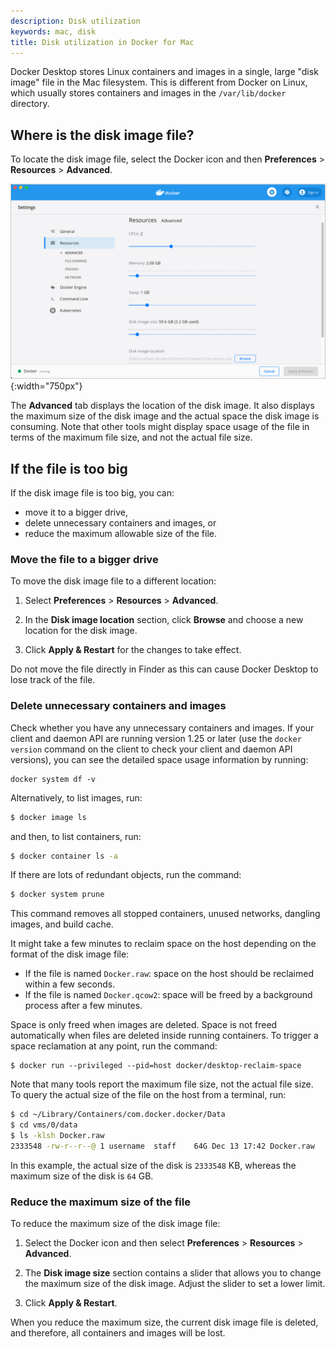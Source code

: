 ```yaml
---
description: Disk utilization
keywords: mac, disk
title: Disk utilization in Docker for Mac
---
```


Docker Desktop stores Linux containers and images in a single, large "disk image" file in the Mac filesystem. This is different from Docker on Linux, which usually stores containers and images in the `/var/lib/docker` directory.

## Where is the disk image file?

To locate the disk image file, select the Docker icon and then
**Preferences** > **Resources** > **Advanced**.

![Disk preferences](images/menu/prefs-advanced.png){:width="750px"}

The **Advanced** tab displays the location of the disk image. It also displays the maximum size of the disk image and the actual space the disk image is consuming. Note that other tools might display space usage of the file in terms of the maximum file size, and not the actual file size.

## If the file is too big

If the disk image file is too big, you can:

- move it to a bigger drive,
- delete unnecessary containers and images, or
- reduce the maximum allowable size of the file.

### Move the file to a bigger drive

To move the disk image file to a different location:

1. Select **Preferences** > **Resources** > **Advanced**.

2. In the **Disk image location** section, click **Browse** and choose a new location for the disk image.

3. Click **Apply & Restart** for the changes to take effect.

Do not move the file directly in Finder as this can cause Docker Desktop to lose track of the file.

### Delete unnecessary containers and images

Check whether you have any unnecessary containers and images. If your client and daemon API are running version 1.25 or later (use the `docker version` command on the client to check your client and daemon API versions), you can see the detailed space usage information by running:

```
docker system df -v
```

Alternatively, to list images, run:

```bash
$ docker image ls
```

and then, to list containers, run:

```bash
$ docker container ls -a
```

If there are lots of redundant objects, run the command:

```bash
$ docker system prune
```

This command removes all stopped containers, unused networks, dangling images, and build cache.

It might take a few minutes to reclaim space on the host depending on the format of the disk image file:

- If the file is named `Docker.raw`: space on the host should be reclaimed within a few seconds.
- If the file is named `Docker.qcow2`: space will be freed by a background process after a few minutes.

Space is only freed when images are deleted. Space is not freed automatically when files are deleted inside running containers. To trigger a space reclamation at any point, run the command:

```
$ docker run --privileged --pid=host docker/desktop-reclaim-space
```

Note that many tools report the maximum file size, not the actual file size.
To query the actual size of the file on the host from a terminal, run:

```bash
$ cd ~/Library/Containers/com.docker.docker/Data
$ cd vms/0/data
$ ls -klsh Docker.raw
2333548 -rw-r--r--@ 1 username  staff    64G Dec 13 17:42 Docker.raw
```

In this example, the actual size of the disk is `2333548` KB, whereas the maximum size of the disk is `64` GB.

### Reduce the maximum size of the file

To reduce the maximum size of the disk image file:

1. Select the Docker icon and then select **Preferences** > **Resources** > **Advanced**.

2. The **Disk image size** section contains a slider that allows you to change the maximum size of the disk image. Adjust the slider to set a lower limit.

3. Click **Apply & Restart**.

When you reduce the maximum size, the current disk image file is deleted, and therefore, all containers and images will be lost.

